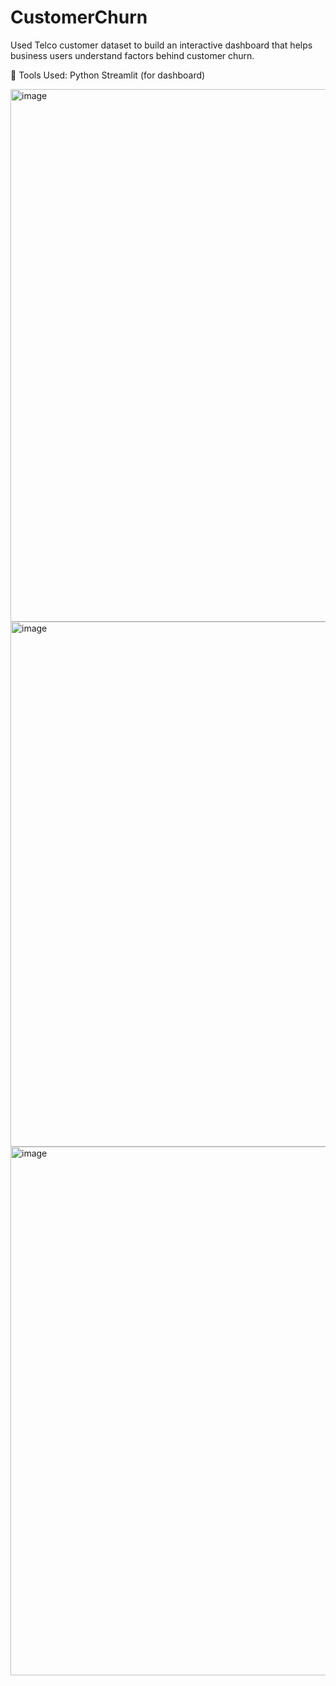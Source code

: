 # CustomerChurn
Used Telco customer dataset to build an interactive dashboard that helps business users understand factors behind customer churn.

🔧 Tools Used:
Python
Streamlit (for dashboard)

<img width="1881" height="852" alt="image" src="https://github.com/user-attachments/assets/1cca763e-daf7-47c5-8478-35f91ab699fb" />
<img width="656" height="840" alt="image" src="https://github.com/user-attachments/assets/bcde027b-e62e-49af-9ae2-3fd1165fab1c" />
<img width="1835" height="846" alt="image" src="https://github.com/user-attachments/assets/ac9ae2b6-8f0f-4ef9-8185-704c6ee26a1b" />
